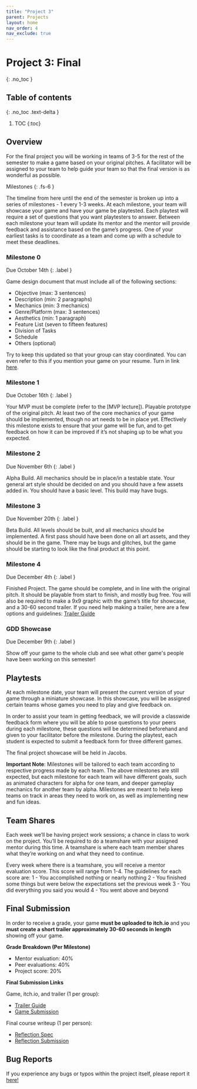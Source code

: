 ```yaml
---
title: "Project 3"
parent: Projects
layout: home
nav_order: 4
nav_exclude: true
---
```


# Project 3: Final
{: .no_toc }

## Table of contents
{: .no_toc .text-delta }

1. TOC
{:toc}

## Overview 
For the final project you will be working in teams of 3-5 for the rest of the semester to make a game based on your original pitches. A facilitator will be assigned to your team to help guide your team so that the final version is as wonderful as possible.

Milestones 
{: .fs-6 }

The timeline from here until the end of the semester is broken up into a series of milestones - 1 every 1-3 weeks. At each milestone, your team will showcase your game and have your game be playtested. Each playtest will require a set of questions that you want playtesters to answer. Between each milestone your team will update its mentor and the mentor will provide feedback and assistance based on the game’s progress. One of your earliest tasks is to coordinate as a team and come up with a schedule to meet these deadlines.

### Milestone 0 

Due October 14th 
{: .label }

Game design document that must include all of the following sections:
* Objective (max: 3 sentences)
* Description (min: 2 paragraphs)
* Mechanics (min: 3 mechanics)
* Genre/Platform (max: 3 sentences)
* Aesthetics (min: 1 paragraph)
* Feature List (seven to fifteen features)
* Division of Tasks
* Schedule
* Others (optional)

Try to keep this updated so that your group can stay coordinated. You can even refer to this if you mention your game on your resume. Turn in link [here](https://tinyurl.com/f25mile0dd).

### Milestone 1 

Due October 16th 
{: .label }

Your MVP must be complete (refer to the [MVP lecture]). Playable prototype of the original pitch. At least two of the core mechanics of your game should be implemented, though no art needs to be in place yet. Effectively this milestone exists to ensure that your game will be fun, and to get feedback on how it can be improved if it’s not shaping up to be what you expected.

### Milestone 2 

Due November 6th
{: .label }

Alpha Build. All mechanics should be in place/in a testable state. Your general art style should be decided on and you should have a few assets added in. You should have a basic level. This build may have bugs.

### Milestone 3

Due November 20th
{: .label }

Beta Build. All levels should be built, and all mechanics should be implemented. A first pass should have been done on all art assets, and they should be in the game. There may be bugs and glitches, but the game should be starting to look like the final product at this point.

### Milestone 4

Due December 4th
{: .label }

Finished Project. The game should be complete, and in line with the original pitch. It should be playable from start to finish, and mostly bug free. You will also be required to make a 9x9 graphic with the game’s title for showcase, and a 30-60 second trailer. If you need help making a trailer, here are a few options and guidelines: [Trailer Guide]

### GDD Showcase

Due December 9th
{: .label }

Show off your game to the whole club and see what other game's people have been working on this semester!

## Playtests
At each milestone date, your team will present the current version of your game through a miniature showcase. In this showcase, you will be assigned certain teams whose games you need to play and give feedback on.

In order to assist your team in getting feedback, we will provide a classwide feedback form where you will be able to pose questions to your peers during each milestone, these questions will be determined beforehand and given to your facilitator before the milestone. During the playtest, each student is expected to submit a feedback form for three different games.

The final project showcase will be held in Jacobs.

**Important Note**: Milestones will be tailored to each team according to respective progress made by each team. The above milestones are still expected, but each milestone for each team will have different goals, such as animated characters for alpha for one team, and deeper gameplay mechanics for another team by alpha. Milestones are meant to help keep teams on track in areas they need to work on, as well as implementing new and fun ideas.

## Team Shares
Each week we’ll be having project work sessions; a chance in class to work on the project. You’ll be required to do a teamshare with your assigned mentor during this time. A teamshare is where each team member shares what they’re working on and what they need to continue.

Every week where there is a teamshare, you will receive a mentor evaluation score. This score will range from 1-4. The guidelines for each score are:
1 - You accomplished nothing or nearly nothing
2 - You finished some things but were below the expectations set the previous week
3 - You did everything you said you would
4 - You went above and beyond

## Final Submission
In order to receive a grade, your game **must be uploaded to itch.io** and you **must create a short trailer approximately 30-60 seconds in length** showing off your game. 

**Grade Breakdown (Per Milestone)**
* Mentor evaluation: 40%
* Peer evaluations: 40%
* Project score: 20%

**Final Submission Links**

Game, itch.io, and trailer (1 per group):
* [Trailer Guide]
* [Game Submission]

Final course writeup (1 per person):
* [Reflection Spec]
* [Reflection Submission]

## Bug Reports
If you experience any bugs or typos within the project itself, please report it [here!]

[here!]: https://forms.gle/oGW8yyj6VVSsbhNE8 

[Game Submission]: https://tinyurl.com/f25final
[Reflection Spec]: https://tinyurl.com/sp25refSpec
[Reflection Submission]: https://tinyurl.com/f25finalref
[Trailer Guide]: https://tinyurl.com/gddTrailer